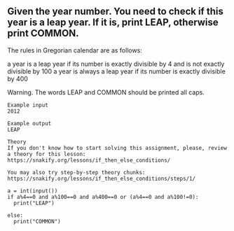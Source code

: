 ## Given the year number. You need to check if this year is a leap year. If it is, print LEAP, otherwise print COMMON.

The rules in Gregorian calendar are as follows:

a year is a leap year if its number is exactly divisible by 4 and is not exactly divisible by 100
a year is always a leap year if its number is exactly divisible by 400

Warning. The words LEAP and COMMON should be printed all caps.
```
Example input
2012

Example output
LEAP
```
```
Theory
If you don't know how to start solving this assignment, please, review a theory for this lesson:
https://snakify.org/lessons/if_then_else_conditions/

You may also try step-by-step theory chunks:
https://snakify.org/lessons/if_then_else_conditions/steps/1/
```
```
a = int(input())
if a%4==0 and a%100==0 and a%400==0 or (a%4==0 and a%100!=0):
  print("LEAP")

else:
  print("COMMON")
```
